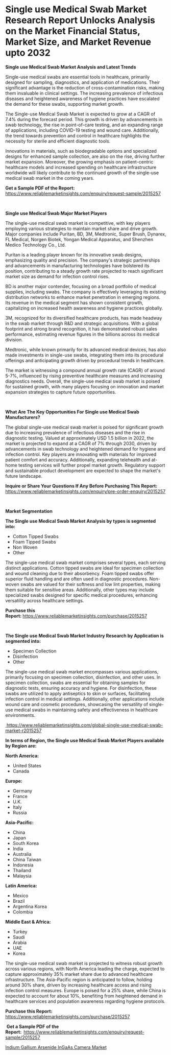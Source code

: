 <p><h1>Single use Medical Swab Market Research Report Unlocks Analysis on the Market Financial Status, Market Size, and Market Revenue upto 2032</h1></p><p><strong>Single use Medical Swab Market Analysis and Latest Trends</strong></p>
<p><p>Single-use medical swabs are essential tools in healthcare, primarily designed for sampling, diagnostics, and application of medications. Their significant advantage is the reduction of cross-contamination risks, making them invaluable in clinical settings. The increasing prevalence of infectious diseases and heightened awareness of hygiene practices have escalated the demand for these swabs, supporting market growth.</p><p>The Single-use Medical Swab Market is expected to grow at a CAGR of 7.4% during the forecast period. This growth is driven by advancements in swab technology, the rise in point-of-care testing, and an expanding range of applications, including COVID-19 testing and wound care. Additionally, the trend towards prevention and control in healthcare highlights the necessity for sterile and efficient diagnostic tools.</p><p>Innovations in materials, such as biodegradable options and specialized designs for enhanced sample collection, are also on the rise, driving further market expansion. Moreover, the growing emphasis on patient-centric healthcare models and increased spending on healthcare infrastructure worldwide will likely contribute to the continued growth of the single-use medical swab market in the coming years.</p></p>
<p><strong>Get a Sample PDF of the Report:&nbsp;</strong> <a href="https://www.reliablemarketinsights.com/enquiry/request-sample/2015257?utm_campaign=1166&utm_medium=2&utm_source=Github&utm_content=ia&utm_term=17012025&utm_id=single-use-medical-swab">https://www.reliablemarketinsights.com/enquiry/request-sample/2015257</a></p>
<p>&nbsp;</p>
<p><strong>Single use Medical Swab Major Market Players</strong></p>
<p><p>The single-use medical swab market is competitive, with key players employing various strategies to maintain market share and drive growth. Major companies include Puritan, BD, 3M, Medtronic, Super Brush, Dynarex, FL Medical, Norgen Biotek, Yongan Medical Apparatus, and Shenzhen Medico Technology Co., Ltd.</p><p>Puritan is a leading player known for its innovative swab designs, emphasizing quality and precision. The company's strategic partnerships and advancements in manufacturing technologies have bolstered its position, contributing to a steady growth rate projected to reach significant market size as demand for infection control rises.</p><p>BD is another major contender, focusing on a broad portfolio of medical supplies, including swabs. The company is effectively leveraging its existing distribution networks to enhance market penetration in emerging regions. Its revenue in the medical segment has shown consistent growth, capitalizing on increased health awareness and hygiene practices globally.</p><p>3M, recognized for its diversified healthcare products, has made headway in the swab market through R&D and strategic acquisitions. With a global footprint and strong brand recognition, it has demonstrated robust sales performance, estimating revenue figures in the billions across its medical division.</p><p>Medtronic, while known primarily for its advanced medical devices, has also made investments in single-use swabs, integrating them into its procedural offerings and anticipating growth driven by procedural trends in healthcare.</p><p>The market is witnessing a compound annual growth rate (CAGR) of around 5-7%, influenced by rising preventive healthcare measures and increasing diagnostics needs. Overall, the single-use medical swab market is poised for sustained growth, with many players focusing on innovation and market expansion strategies to capture future opportunities.</p></p>
<p>&nbsp;</p>
<p><strong>What Are The Key Opportunities For Single use Medical Swab Manufacturers?</strong></p>
<p><p>The global single-use medical swab market is poised for significant growth due to increasing prevalence of infectious diseases and the rise in diagnostic testing. Valued at approximately USD 1.5 billion in 2022, the market is projected to expand at a CAGR of 7% through 2030, driven by advancements in swab technology and heightened demand for hygiene and infection control. Key players are innovating with materials for improved patient comfort and accuracy. Additionally, expanding telehealth and at-home testing services will further propel market growth. Regulatory support and sustainable product development are expected to shape the market's future landscape.</p></p>
<p><strong>Inquire or Share Your Questions If Any Before Purchasing This Report:</strong> <a href="https://www.reliablemarketinsights.com/enquiry/pre-order-enquiry/2015257?utm_campaign=1166&utm_medium=2&utm_source=Github&utm_content=ia&utm_term=17012025&utm_id=single-use-medical-swab">https://www.reliablemarketinsights.com/enquiry/pre-order-enquiry/2015257</a></p>
<p>&nbsp;</p>
<p><strong>Market Segmentation</strong></p>
<p><strong>The Single use Medical Swab Market Analysis by types is segmented into:</strong></p>
<p><ul><li>Cotton Tipped Swabs</li><li>Foam Tipped Swabs</li><li>Non Woven</li><li>Other</li></ul></p>
<p><p>The single-use medical swab market comprises several types, each serving distinct applications. Cotton tipped swabs are ideal for specimen collection and wound cleaning due to their absorbency. Foam tipped swabs offer superior fluid handling and are often used in diagnostic procedures. Non-woven swabs are valued for their softness and low lint properties, making them suitable for sensitive areas. Additionally, other types may include specialized swabs designed for specific medical procedures, enhancing versatility across healthcare settings.</p></p>
<p><strong>Purchase this Report:&nbsp;</strong><a href="https://www.reliablemarketinsights.com/purchase/2015257?utm_campaign=1166&utm_medium=2&utm_source=Github&utm_content=ia&utm_term=17012025&utm_id=single-use-medical-swab">https://www.reliablemarketinsights.com/purchase/2015257</a></p>
<p>&nbsp;</p>
<p><strong>The Single use Medical Swab Market Industry Research by Application is segmented into:</strong></p>
<p><ul><li>Specimen Collection</li><li>Disinfection</li><li>Other</li></ul></p>
<p><p>The single-use medical swab market encompasses various applications, primarily focusing on specimen collection, disinfection, and other uses. In specimen collection, swabs are essential for obtaining samples for diagnostic tests, ensuring accuracy and hygiene. For disinfection, these swabs are utilized to apply antiseptics to skin or surfaces, facilitating infection control in medical settings. Additionally, other applications include wound care and cosmetic procedures, showcasing the versatility of single-use medical swabs in maintaining safety and effectiveness in healthcare environments.</p></p>
<p><a href="https://www.reliablemarketinsights.com/global-single-use-medical-swab-market-r2015257?utm_campaign=1166&utm_medium=2&utm_source=Github&utm_content=ia&utm_term=17012025&utm_id=single-use-medical-swab">&nbsp;https://www.reliablemarketinsights.com/global-single-use-medical-swab-market-r2015257</a></p>
<p><strong>In terms of Region, the Single use Medical Swab Market Players available by Region are:</strong></p>
<p>
    <p> <strong> North America: </strong>
        <ul>
            <li>United States</li>
            <li>Canada</li>
        </ul>
        </p> 
    <p> <strong> Europe: </strong>
        <ul>
            <li>Germany</li>
            <li>France</li>
            <li>U.K.</li>
            <li>Italy</li>
            <li>Russia</li>
        </ul>
        </p> 
    <p> <strong> Asia-Pacific: </strong>
        <ul>
            <li>China</li>
            <li>Japan</li>
            <li>South Korea</li>
            <li>India</li>
            <li>Australia</li>
            <li>China Taiwan</li>
            <li>Indonesia</li>
            <li>Thailand</li>
            <li>Malaysia</li>
        </ul>
        </p> 
    <p> <strong> Latin America: </strong>
        <ul>
            <li>Mexico</li>
            <li>Brazil</li>
            <li>Argentina Korea</li>
            <li>Colombia</li>
        </ul>
        </p> 
    <p> <strong> Middle East & Africa: </strong>
        <ul>
            <li>Turkey</li>
            <li>Saudi</li>
            <li>Arabia</li>
            <li>UAE</li>
            <li>Korea</li>
        </ul>
    </p>
    </p>
<p><p>The single-use medical swab market is projected to witness robust growth across various regions, with North America leading the charge, expected to capture approximately 35% market share due to advanced healthcare infrastructure. The Asia-Pacific region is anticipated to follow, holding around 30% share, driven by increasing healthcare access and rising infection control measures. Europe is poised for a 25% share, while China is expected to account for about 10%, benefiting from heightened demand in healthcare services and population awareness regarding hygiene protocols.</p></p>
<p><strong>Purchase this Report: </strong><a href="https://www.reliablemarketinsights.com/purchase/2015257?utm_campaign=1166&utm_medium=2&utm_source=Github&utm_content=ia&utm_term=17012025&utm_id=single-use-medical-swab">https://www.reliablemarketinsights.com/purchase/2015257</a></p>
<p>&nbsp;<strong>Get a Sample PDF of the Report:&nbsp;&nbsp;</strong><a href="https://www.reliablemarketinsights.com/enquiry/request-sample/2015257?utm_campaign=1166&utm_medium=2&utm_source=Github&utm_content=ia&utm_term=17012025&utm_id=single-use-medical-swab">https://www.reliablemarketinsights.com/enquiry/request-sample/2015257</a></p>
<p><strong></strong></p>
<p><p><a href="https://github.com/yoshih12/Market-Research-Report-List-4/blob/main/indium-gallium-arsenide-ingaas-camera-market.md?utm_campaign=1166&utm_medium=2&utm_source=Github&utm_content=ia&utm_term=17012025&utm_id=single-use-medical-swab">Indium Gallium Arsenide InGaAs Camera Market</a></p></p>